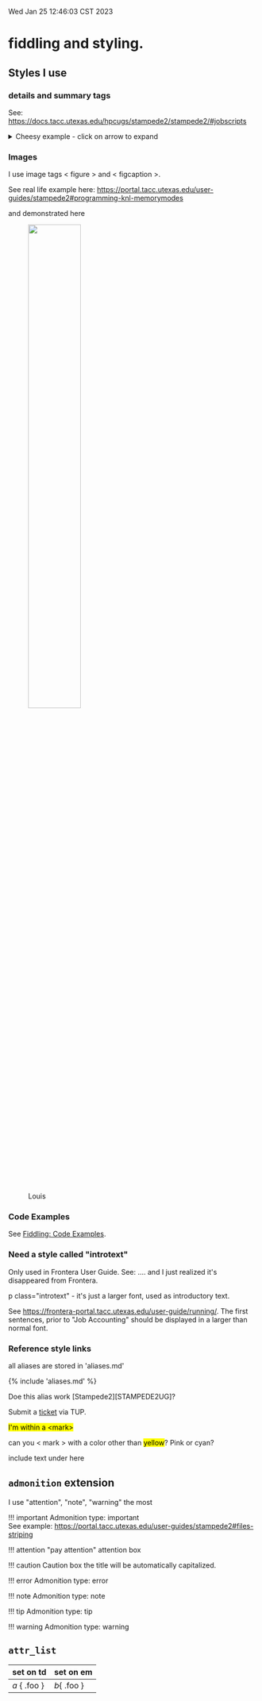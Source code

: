 Wed Jan 25 12:46:03 CST 2023

# fiddling and styling.

## Styles I use

### details and summary tags


See: <https://docs.tacc.utexas.edu/hpcugs/stampede2/stampede2/#jobscripts>

<details><summary>Cheesy example - click on arrow to expand</summary>
I'm not a big fan of this arrow. <br> 
Can we add some margin/whitespace at the bottom?  <br>
Also, markdown doesn't work within these tags?
</details>


### Images

I use image tags < figure > and < figcaption >.  

See real life example here: <https://portal.tacc.utexas.edu/user-guides/stampede2#programming-knl-memorymodes>

and demonstrated here
<figure><img src="../imgs/louis.jpg" width="50%">
<figcaption>Louis</figcaption></figure>


### Code Examples

See <a href="/code-examples">Fiddling: Code Examples</a>.

### Need a style called "introtext"

Only used in Frontera User Guide.  See: .... and I just realized it's disappeared from Frontera.

p class="introtext" - it's just a larger font, used as introductory text.  

See <https://frontera-portal.tacc.utexas.edu/user-guide/running/>.  The first sentences, prior to "Job Accounting" should be displayed in a larger than normal font.

### Reference style links 

all aliases are stored in 'aliases.md'

{% include 'aliases.md' %}

Doe this alias work [Stampede2][STAMPEDE2UG]?   

Submit a [ticket][TACCUSERPORTAL] via TUP.

[TACCUSERPORTAL]: http://portal.tacc.utexas.edu



<mark>I'm within a &lt;mark&gt;</mark>

can you < mark > with a color other than <mark>yellow</mark>?  Pink or cyan?

include text under here



## `admonition` extension


I use "attention", "note", "warning" the most

!!! important
	Admonition type: important  
	See example: <https://portal.tacc.utexas.edu/user-guides/stampede2#files-striping>

!!! attention "pay attention"
	attention box

!!! caution
    Caution box the title will be automatically capitalized.

!!! error
	Admonition type: error

!!! note
	Admonition type: note

!!! tip
	Admonition type: tip

!!! warning
	Admonition type: warning



## `attr_list`

| set on td    | set on em   |
|--------------|-------------|
| *a* { .foo } | *b*{ .foo } |


